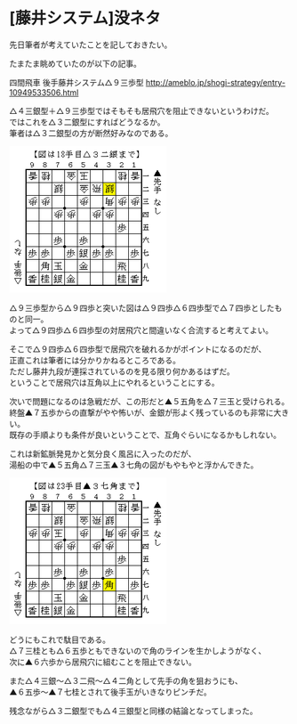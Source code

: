 # [藤井システム]没ネタ
先日筆者が考えていたことを記しておきたい。

たまたま眺めていたのが以下の記事。

四間飛車 後手藤井システム△９三歩型
http://ameblo.jp/shogi-strategy/entry-10949533506.html

△４三銀型＋△９三歩型ではそもそも居飛穴を阻止できないというわけだ。  
ではこれを△３二銀型にすればどうなるか。  
筆者は△３二銀型の方が断然好みなのである。

![](images/20121228_1.png)

△９三歩型から△９四歩と突いた図は△９四歩△６四歩型で△７四歩としたものと同一。  
よって△９四歩△６四歩型の対居飛穴と間違いなく合流すると考えてよい。

そこで△９四歩△６四歩型で居飛穴を破れるかがポイントになるのだが、  
正直これは筆者には分かりかねるところである。  
ただし藤井九段が連採されているのを見る限り何かあるはずだ。  
ということで居飛穴は互角以上にやれるということにする。

次いで問題になるのは急戦だが、この形だと▲５五角を△７三玉と受けられる。  
終盤▲７五歩からの直撃がやや怖いが、金銀が形よく残っているのも非常に大きい。  
既存の手順よりも条件が良いということで、互角ぐらいになるかもしれない。

これは新鉱脈発見かと気分良く風呂に入ったのだが、  
湯船の中で▲５五角△７三玉▲３七角の図がもやもやと浮かんできた。

![](images/20121228_2.png)

どうにもこれで駄目である。  
△７三桂とも△６五歩ともできないので角のラインを生かしようがなく、  
次に▲６六歩から居飛穴に組むことを阻止できない。

また△４三銀～△３二飛～△４二角として先手の角を狙おうにも、  
▲６五歩～▲７七桂とされて後手玉がいきなりピンチだ。

残念ながら△３二銀型でも△４三銀型と同様の結論となってしまった。
